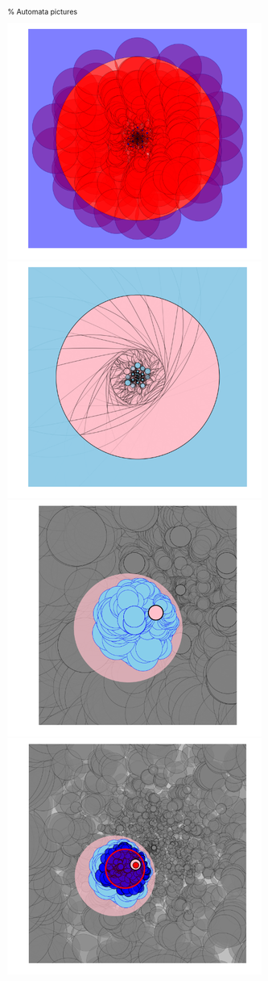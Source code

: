 % Automata pictures

<img src="resources/fig8/aut_cover.png" width=600px />

<img src="resources/fig8/aut_big_cover.png" width=600px />

<img src="resources/fig8/loxvertex3.png" width=600px />

<img src="resources/fig8/loxvertex3_detail.png" width=600px />